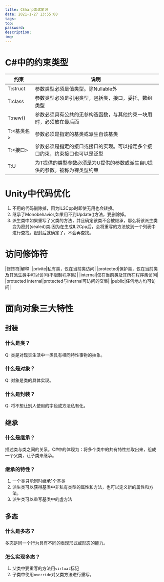 ```yaml
---
title: CSharp面试笔记
date: 2021-1-27 13:55:00
tags:
top:
password:
description:
img:
---
```

# C#中的约束类型
|约束|说明|
|---|---|
|T:struct|参数类型必须是值类型。除Nullable外|
|T:class|参数类型必须是引用类型，包括类，接口，委托，数组类型|
|T:new()|参数必须具有公共的无参构造函数，与其他约束一块用时，必须放在最后面|
|T:<基类名>|参数必须是指定的基类或派生自该基类|
|T:<接口>|参数必须是指定的接口或接口的实现。可以指定多个接口约束，约束接口也可以是泛型|
|T:U|为T提供的类型参数必须是为U提供的参数或派生自U提供的参数。被称为裸类型约束|

# Unity中代码优化
1. 不用的代码删除掉，因为IL2Cpp时即使无用也会转换。
2. 继承了Monobehavior,如果用不到Update()方法，要删除掉。
3. 派生类中如果重写了父类的方法，并且确定该类不会被继承，那么将该派生类变为密封(sealed)类.因为在生成IL2Cpp后，会将重写的方法放到一个列表中进行查找。密封后就确定了，不会再查找。

# 访问修饰符
|修饰符|解释|
|privite|私有类，仅在当前类访问|
|protected|保护类，仅在当前类及其派生类中可以访问(不限制程序集)|
|internal|仅在当前类及其所在程序集访问|
|protected internal|protected与internal可访问的交集|
|public|任何地方均可访问|

# 面向对象三大特性
## 封装
### 什么是类？
Q: 类是对现实生活中一类具有相同特性事物的抽象。
### 什么是对象？
Q: 对象是类的具体实现。
### 什么是封装？
Q: 将不想让别人使用的字段或方法私有化。
## 继承
### 什么是继承？
描述类与类之间的关系。C#中的体现为：将多个类中的共有特性抽取出来，组成一个父类，让子类来继承。
### 继承的特性？
1. 一个类只能同时继承1个基类
2. 派生类可以获得基类中非私有类型的属性和方法，也可以定义新的属性和方法。
3. 派生类可以重写基类中的虚方法

## 多态
### 什么是多态？
多态是同一个行为具有不同的表现形式或形态的能力。
### 怎么实现多态？
1. 父类中要重写的方法用`virtual`标记
2. 子类中使用`override`对父类方法进行重写。
